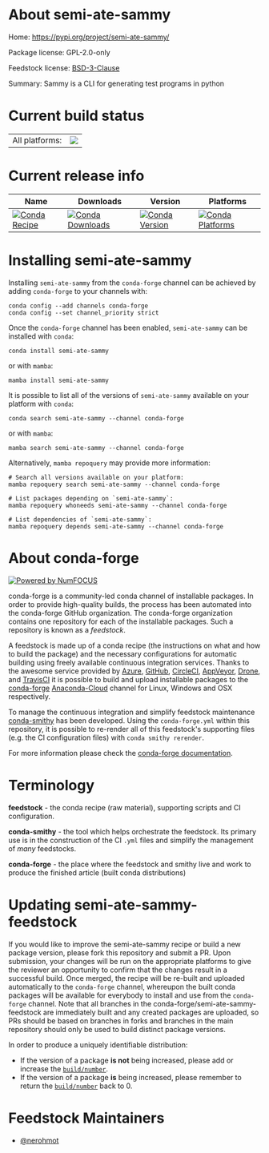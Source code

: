 About semi-ate-sammy
====================

Home: https://pypi.org/project/semi-ate-sammy/

Package license: GPL-2.0-only

Feedstock license: [BSD-3-Clause](https://github.com/conda-forge/semi-ate-sammy-feedstock/blob/main/LICENSE.txt)

Summary: Sammy is a CLI for generating test programs in python

Current build status
====================


<table><tr><td>All platforms:</td>
    <td>
      <a href="https://dev.azure.com/conda-forge/feedstock-builds/_build/latest?definitionId=16078&branchName=main">
        <img src="https://dev.azure.com/conda-forge/feedstock-builds/_apis/build/status/semi-ate-sammy-feedstock?branchName=main">
      </a>
    </td>
  </tr>
</table>

Current release info
====================

| Name | Downloads | Version | Platforms |
| --- | --- | --- | --- |
| [![Conda Recipe](https://img.shields.io/badge/recipe-semi--ate--sammy-green.svg)](https://anaconda.org/conda-forge/semi-ate-sammy) | [![Conda Downloads](https://img.shields.io/conda/dn/conda-forge/semi-ate-sammy.svg)](https://anaconda.org/conda-forge/semi-ate-sammy) | [![Conda Version](https://img.shields.io/conda/vn/conda-forge/semi-ate-sammy.svg)](https://anaconda.org/conda-forge/semi-ate-sammy) | [![Conda Platforms](https://img.shields.io/conda/pn/conda-forge/semi-ate-sammy.svg)](https://anaconda.org/conda-forge/semi-ate-sammy) |

Installing semi-ate-sammy
=========================

Installing `semi-ate-sammy` from the `conda-forge` channel can be achieved by adding `conda-forge` to your channels with:

```
conda config --add channels conda-forge
conda config --set channel_priority strict
```

Once the `conda-forge` channel has been enabled, `semi-ate-sammy` can be installed with `conda`:

```
conda install semi-ate-sammy
```

or with `mamba`:

```
mamba install semi-ate-sammy
```

It is possible to list all of the versions of `semi-ate-sammy` available on your platform with `conda`:

```
conda search semi-ate-sammy --channel conda-forge
```

or with `mamba`:

```
mamba search semi-ate-sammy --channel conda-forge
```

Alternatively, `mamba repoquery` may provide more information:

```
# Search all versions available on your platform:
mamba repoquery search semi-ate-sammy --channel conda-forge

# List packages depending on `semi-ate-sammy`:
mamba repoquery whoneeds semi-ate-sammy --channel conda-forge

# List dependencies of `semi-ate-sammy`:
mamba repoquery depends semi-ate-sammy --channel conda-forge
```


About conda-forge
=================

[![Powered by
NumFOCUS](https://img.shields.io/badge/powered%20by-NumFOCUS-orange.svg?style=flat&colorA=E1523D&colorB=007D8A)](https://numfocus.org)

conda-forge is a community-led conda channel of installable packages.
In order to provide high-quality builds, the process has been automated into the
conda-forge GitHub organization. The conda-forge organization contains one repository
for each of the installable packages. Such a repository is known as a *feedstock*.

A feedstock is made up of a conda recipe (the instructions on what and how to build
the package) and the necessary configurations for automatic building using freely
available continuous integration services. Thanks to the awesome service provided by
[Azure](https://azure.microsoft.com/en-us/services/devops/), [GitHub](https://github.com/),
[CircleCI](https://circleci.com/), [AppVeyor](https://www.appveyor.com/),
[Drone](https://cloud.drone.io/welcome), and [TravisCI](https://travis-ci.com/)
it is possible to build and upload installable packages to the
[conda-forge](https://anaconda.org/conda-forge) [Anaconda-Cloud](https://anaconda.org/)
channel for Linux, Windows and OSX respectively.

To manage the continuous integration and simplify feedstock maintenance
[conda-smithy](https://github.com/conda-forge/conda-smithy) has been developed.
Using the ``conda-forge.yml`` within this repository, it is possible to re-render all of
this feedstock's supporting files (e.g. the CI configuration files) with ``conda smithy rerender``.

For more information please check the [conda-forge documentation](https://conda-forge.org/docs/).

Terminology
===========

**feedstock** - the conda recipe (raw material), supporting scripts and CI configuration.

**conda-smithy** - the tool which helps orchestrate the feedstock.
                   Its primary use is in the construction of the CI ``.yml`` files
                   and simplify the management of *many* feedstocks.

**conda-forge** - the place where the feedstock and smithy live and work to
                  produce the finished article (built conda distributions)


Updating semi-ate-sammy-feedstock
=================================

If you would like to improve the semi-ate-sammy recipe or build a new
package version, please fork this repository and submit a PR. Upon submission,
your changes will be run on the appropriate platforms to give the reviewer an
opportunity to confirm that the changes result in a successful build. Once
merged, the recipe will be re-built and uploaded automatically to the
`conda-forge` channel, whereupon the built conda packages will be available for
everybody to install and use from the `conda-forge` channel.
Note that all branches in the conda-forge/semi-ate-sammy-feedstock are
immediately built and any created packages are uploaded, so PRs should be based
on branches in forks and branches in the main repository should only be used to
build distinct package versions.

In order to produce a uniquely identifiable distribution:
 * If the version of a package **is not** being increased, please add or increase
   the [``build/number``](https://docs.conda.io/projects/conda-build/en/latest/resources/define-metadata.html#build-number-and-string).
 * If the version of a package **is** being increased, please remember to return
   the [``build/number``](https://docs.conda.io/projects/conda-build/en/latest/resources/define-metadata.html#build-number-and-string)
   back to 0.

Feedstock Maintainers
=====================

* [@nerohmot](https://github.com/nerohmot/)


